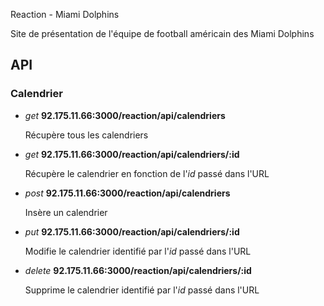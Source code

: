 Reaction - Miami Dolphins

Site de présentation de l'équipe de football américain des Miami Dolphins

## API

### Calendrier

* _get_   **92.175.11.66:3000/reaction/api/calendriers**

  Récupère tous les calendriers
  
* _get_   **92.175.11.66:3000/reaction/api/calendriers/:id**

  Récupère le calendrier en fonction de l'_id_ passé dans l'URL
  
* _post_   **92.175.11.66:3000/reaction/api/calendriers**

  Insère un calendrier
  
* _put_   **92.175.11.66:3000/reaction/api/calendriers/:id**

  Modifie le calendrier identifié par l'_id_ passé dans l'URL
  
* _delete_   **92.175.11.66:3000/reaction/api/calendriers/:id**

  Supprime le calendrier identifié par l'_id_ passé dans l'URL
  
